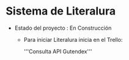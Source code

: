<h1>Sistema de Literalura</h1>

- Estado del proyecto : En Construcción

  - Para iniciar Literalura inicia en el Trello:
 
    '''Consulta API Gutendex'''
